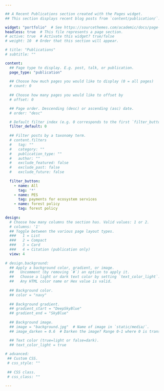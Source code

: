 ```yaml
---

## A Recent Publications section created with the Pages widget.
## This section displays recent blog posts from `content/publication/`.

widget: "portfolio"  # See https://sourcethemes.com/academic/docs/page-builder/
headless: true  # This file represents a page section.
# active: true  # Activate this widget? true/false
# weight: 10  # Order that this section will appear.

# title: "Publications"
# subtitle: ""

content:
  ## Page type to display. E.g. post, talk, or publication.
  page_type: "publication"
  
  ## Choose how much pages you would like to display (0 = all pages)
  # count: 0
  
  ## Choose how many pages you would like to offset by
  # offset: 0

  ## Page order. Descending (desc) or ascending (asc) date.
  # order: "desc"

  # Default filter index (e.g. 0 corresponds to the first `filter_button` instance below)
  filter_default: 0
  
  ## Filter posts by a taxonomy term.
  # content.filters
  #   tag: ""
  #   category: ""
  #   publication_type: ""
  #   author: ""
  #   exclude_featured: false
  #   exclude_past: false
  #   exclude_future: false
  
  filter_button:
    - name: All
      tag: '*'
    - name: PES
      tag: payments for ecosystem services
    - name: forest policy
      tag: forest policy
  
design:
  # Choose how many columns the section has. Valid values: 1 or 2.
  # columns: '1'
  ## Toggle between the various page layout types.
  ###   1 = List
  ###   2 = Compact
  ###   3 = Card
  ###   4 = Citation (publication only)
  view: 4
  
# design.background:
  ## Apply a background color, gradient, or image.
  ##   Uncomment (by removing `#`) an option to apply it.
  ##   Choose a light or dark text color by setting `text_color_light`.
  ##   Any HTML color name or Hex value is valid.
    
  ## Background color.
  ## color = "navy"
  
  ## Background gradient.
  ## gradient_start = "DeepSkyBlue"
  ## gradient_end = "SkyBlue"
  
  ## Background image.
  ## image = "background.jpg"  # Name of image in `static/media/`.
  ## image_darken = 0.6  # Darken the image? Range 0-1 where 0 is transparent and 1 is opaque.

  ## Text color (true=light or false=dark).
  ## text_color_light = true  
  
# advanced:
 ## Custom CSS. 
 # css_style: ""
 
 ## CSS class.
 # css_class: ""

---
```



